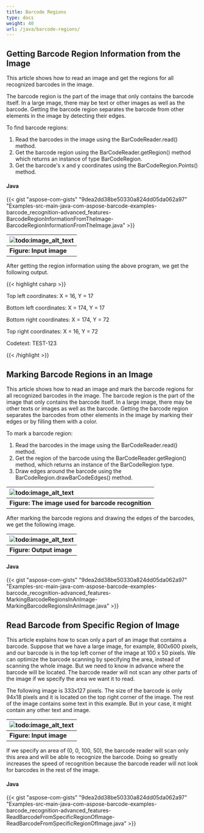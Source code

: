 ```yaml
---
title: Barcode Regions
type: docs
weight: 40
url: /java/barcode-regions/
---
```


## **Getting Barcode Region Information from the Image**
This article shows how to read an image and get the regions for all recognized barcodes in the image.

The barcode region is the part of the image that only contains the barcode itself. In a large image, there may be text or other images as well as the barcode. Getting the barcode region separates the barcode from other elements in the image by detecting their edges.

To find barcode regions:

1. Read the barcodes in the image using the BarCodeReader.read() method.
1. Get the barcode region using the BarCodeReader.getRegion() method which returns an instance of type BarCodeRegion.
1. Get the barcode's x and y coordinates using the BarCodeRegion.Points() method.
#### **Java**
{{< gist "aspose-com-gists" "9dea2dd38be50330a824dd05da062a97" "Examples-src-main-java-com-aspose-barcode-examples-barcode_recognition-advanced_features-BarcodeRegionInformationFromTheImage-BarcodeRegionInformationFromTheImage.java" >}}

|![todo:image_alt_text](http://i.imgur.com/kA5n3ex.jpg)|
| :- |
|**Figure: Input image**|
After getting the region information using the above program, we get the following output.

{{< highlight csharp >}}

 Top left coordinates: X = 16, Y = 17

Bottom left coordinates: X = 174, Y = 17

Bottom right coordinates: X = 174, Y = 72

Top right coordinates: X = 16, Y = 72

Codetext: TEST-123

{{< /highlight >}}
## **Marking Barcode Regions in an Image**
This article shows how to read an image and mark the barcode regions for all recognized barcodes in the image. The barcode region is the part of the image that only contains the barcode itself. In a large image, there may be other texts or images as well as the barcode. Getting the barcode region separates the barcodes from other elements in the image by marking their edges or by filling them with a color.

To mark a barcode region:

1. Read the barcodes in the image using the BarCodeReader.read() method.
1. Get the region of the barcode using the BarCodeReader.getRegion() method, which returns an instance of the BarCodeRegion type.
1. Draw edges around the barcode using the BarCodeRegion.drawBarCodeEdges() method.

|![todo:image_alt_text](http://i.imgur.com/zrei3p8.png)|
| :- |
|**Figure: The image used for barcode recognition**|
After marking the barcode regions and drawing the edges of the barcodes, we get the following image.

|![todo:image_alt_text](http://i.imgur.com/qy4666y.png)|
| :- |
|**Figure: Output image**|
#### **Java**
{{< gist "aspose-com-gists" "9dea2dd38be50330a824dd05da062a97" "Examples-src-main-java-com-aspose-barcode-examples-barcode_recognition-advanced_features-MarkingBarcodeRegionsInAnImage-MarkingBarcodeRegionsInAnImage.java" >}}
## **Read Barcode from Specific Region of Image**
This article explains how to scan only a part of an image that contains a barcode. Suppose that we have a large image, for example, 800x600 pixels, and our barcode is in the top left corner of the image at 100 x 50 pixels. We can optimize the barcode scanning by specifying the area, instead of scanning the whole image. But we need to know in advance where the barcode will be located. The barcode reader will not scan any other parts of the image if we specify the area we want it to read.

The following image is 333x127 pixels. The size of the barcode is only 94x18 pixels and it is located on the top right corner of the image. The rest of the image contains some text in this example. But in your case, it might contain any other text and image.

|![todo:image_alt_text](http://i.imgur.com/FtNOSW2.png)|
| :- |
|**Figure: Input image**|
If we specify an area of (0, 0, 100, 50), the barcode reader will scan only this area and will be able to recognize the barcode. Doing so greatly increases the speed of recognition because the barcode reader will not look for barcodes in the rest of the image.
#### **Java**
{{< gist "aspose-com-gists" "9dea2dd38be50330a824dd05da062a97" "Examples-src-main-java-com-aspose-barcode-examples-barcode_recognition-advanced_features-ReadBarcodeFromSpecificRegionOfImage-ReadBarcodeFromSpecificRegionOfImage.java" >}}
